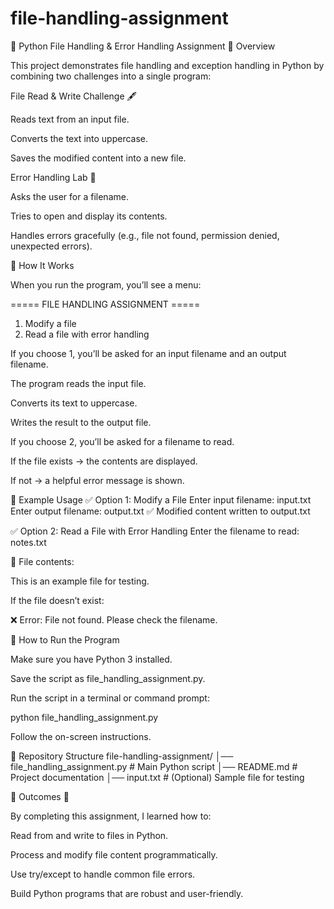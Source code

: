 # file-handling-assignment
📘 Python File Handling & Error Handling Assignment
🔹 Overview

This project demonstrates file handling and exception handling in Python by combining two challenges into a single program:

File Read & Write Challenge 🖋️

Reads text from an input file.

Converts the text into uppercase.

Saves the modified content into a new file.

Error Handling Lab 🧪

Asks the user for a filename.

Tries to open and display its contents.

Handles errors gracefully (e.g., file not found, permission denied, unexpected errors).

🔹 How It Works

When you run the program, you’ll see a menu:

===== FILE HANDLING ASSIGNMENT =====
1. Modify a file
2. Read a file with error handling


If you choose 1, you’ll be asked for an input filename and an output filename.

The program reads the input file.

Converts its text to uppercase.

Writes the result to the output file.

If you choose 2, you’ll be asked for a filename to read.

If the file exists → the contents are displayed.

If not → a helpful error message is shown.

🔹 Example Usage
✅ Option 1: Modify a File
Enter input filename: input.txt
Enter output filename: output.txt
✅ Modified content written to output.txt

✅ Option 2: Read a File with Error Handling
Enter the filename to read: notes.txt

📄 File contents:

This is an example file for testing.


If the file doesn’t exist:

❌ Error: File not found. Please check the filename.

🔹 How to Run the Program

Make sure you have Python 3 installed.

Save the script as file_handling_assignment.py.

Run the script in a terminal or command prompt:

python file_handling_assignment.py


Follow the on-screen instructions.

🔹 Repository Structure
file-handling-assignment/
│── file_handling_assignment.py   # Main Python script
│── README.md                     # Project documentation
│── input.txt                     # (Optional) Sample file for testing

🔹 Outcomes 🎉

By completing this assignment, I learned how to:

Read from and write to files in Python.

Process and modify file content programmatically.

Use try/except to handle common file errors.

Build Python programs that are robust and user-friendly.
